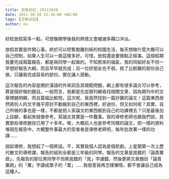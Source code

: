 ```yaml
---
title: 交換日記：20111020
date: 2011-10-20 15:36:00 +08:00
tags: [交換日記]
author: eu
---
```


 好趁放假寫多一點，可想像開學後我的熱情又會被諸多藉口沖淡。  
  
 放假其實是件開心事。終於可以短暫脫離刻板的校園生活，每天想做什麼大概可以自己控制，如果人生可以一直這樣多好。可惜，放假還是要做點正經事。這個假期我要完成兩篇報告，都是與同學一起做的。不知那來的福氣，我的同組好友不但一早想好報告大綱，而且早早就完成；另一位好朋友也不弱，挑了比較難的部份自己做，只讓我完成容易的部份。實在讓人感動。  
  
 這次報告的內容是關於漢語的外來詞及其規範問題，網上都有很多論文可以參考，算是個好做的題目。一般而言，我都是先從期刊網尋找相關文章，因為期刊中的文章標題明顯，而且篇幅比較短。這次呢，我竟然找到一篇抄襲的論文！這篇東西居然將別人的文字幾乎原封不動搬到自己的東西裡，好過份，但又如何呢？其實，自己所做的事也是一樣，不都是把人家論文的東西搬到自己的功課裡去？只是最後加上註腳，看起來就像參考。寫論文其實是一件蠢事。我的導修老師也跟我們說，其實那些導修題目已用了十多年。唉，大概前人也是參考同樣的論文，把一樣的資料堆砌在報告中。大概整件事最大的受害者是導修老師吧，每年批改著一樣的功課......  
  
 說起導修，我想起了一個笑話。不，其實我個人認為是個悲劇。上星期第一次上歷代散文的導修課，報告的組別全都是三年級的同學。報告的文章是晁錯的「論貴粟疏」，先報告的那位男同學不但將晁錯的「晁」字讀錯，然後更將文章題目「論貴粟疏」的「粟」字讀成栗子的「栗」......我發誓我再怎樣懶惰，都不會讓自己成為這種人。
